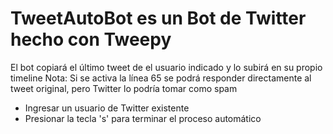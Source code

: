 # TweetAutoBot es un Bot de Twitter hecho con Tweepy
El bot copiará el último tweet de el usuario indicado y lo subirá en su propio timeline 
Nota: Si se activa la línea 65 se podrá responder directamente al tweet original, pero Twitter lo podría tomar como spam

* Ingresar un usuario de Twitter existente
* Presionar la tecla 's' para terminar el proceso automático
